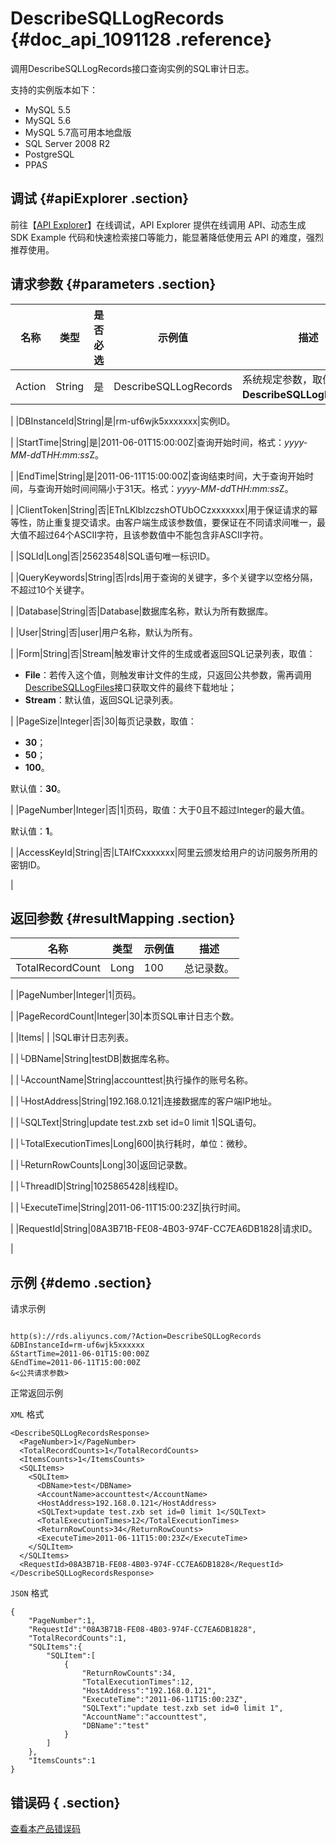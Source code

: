 # DescribeSQLLogRecords {#doc_api_1091128 .reference}

调用DescribeSQLLogRecords接口查询实例的SQL审计日志。

支持的实例版本如下：

-   MySQL 5.5
-   MySQL 5.6
-   MySQL 5.7高可用本地盘版
-   SQL Server 2008 R2
-   PostgreSQL
-   PPAS

## 调试 {#apiExplorer .section}

前往【[API Explorer](https://api.aliyun.com/#product=Rds&api=DescribeSQLLogRecords)】在线调试，API Explorer 提供在线调用 API、动态生成 SDK Example 代码和快速检索接口等能力，能显著降低使用云 API 的难度，强烈推荐使用。

## 请求参数 {#parameters .section}

|名称|类型|是否必选|示例值|描述|
|--|--|----|---|--|
|Action|String|是|DescribeSQLLogRecords|系统规定参数，取值：**DescribeSQLLogRecords**。

 |
|DBInstanceId|String|是|rm-uf6wjk5xxxxxxx|实例ID。

 |
|StartTime|String|是|2011-06-01T15:00:00Z|查询开始时间，格式：*yyyy-MM-dd*T*HH:mm:ss*Z。

 |
|EndTime|String|是|2011-06-11T15:00:00Z|查询结束时间，大于查询开始时间，与查询开始时间间隔小于31天。格式：*yyyy-MM-dd*T*HH:mm:ss*Z。

 |
|ClientToken|String|否|ETnLKlblzczshOTUbOCzxxxxxxx|用于保证请求的幂等性，防止重复提交请求。由客户端生成该参数值，要保证在不同请求间唯一，最大值不超过64个ASCII字符，且该参数值中不能包含非ASCII字符。

 |
|SQLId|Long|否|25623548|SQL语句唯一标识ID。

 |
|QueryKeywords|String|否|rds|用于查询的关键字，多个关键字以空格分隔，不超过10个关键字。

 |
|Database|String|否|Database|数据库名称，默认为所有数据库。

 |
|User|String|否|user|用户名称，默认为所有。

 |
|Form|String|否|Stream|触发审计文件的生成或者返回SQL记录列表，取值：

 -   **File**：若传入这个值，则触发审计文件的生成，只返回公共参数，需再调用[DescribeSQLLogFiles](~~26295~~)接口获取文件的最终下载地址；
-   **Stream**：默认值，返回SQL记录列表。

 |
|PageSize|Integer|否|30|每页记录数，取值：

 -   **30**；
-   **50**；
-   **100**。

 默认值：**30**。

 |
|PageNumber|Integer|否|1|页码，取值：大于0且不超过Integer的最大值。

 默认值：**1**。

 |
|AccessKeyId|String|否|LTAIfCxxxxxxx|阿里云颁发给用户的访问服务所用的密钥ID。

 |

## 返回参数 {#resultMapping .section}

|名称|类型|示例值|描述|
|--|--|---|--|
|TotalRecordCount|Long|100|总记录数。

 |
|PageNumber|Integer|1|页码。

 |
|PageRecordCount|Integer|30|本页SQL审计日志个数。

 |
|Items| | |SQL审计日志列表。

 |
|└DBName|String|testDB|数据库名称。

 |
|└AccountName|String|accounttest|执行操作的账号名称。

 |
|└HostAddress|String|192.168.0.121|连接数据库的客户端IP地址。

 |
|└SQLText|String|update test.zxb set id=0 limit 1|SQL语句。

 |
|└TotalExecutionTimes|Long|600|执行耗时，单位：微秒。

 |
|└ReturnRowCounts|Long|30|返回记录数。

 |
|└ThreadID|String|1025865428|线程ID。

 |
|└ExecuteTime|String|2011-06-11T15:00:23Z|执行时间。

 |
|RequestId|String|08A3B71B-FE08-4B03-974F-CC7EA6DB1828|请求ID。

 |

## 示例 {#demo .section}

请求示例

``` {#request_demo}

http(s)://rds.aliyuncs.com/?Action=DescribeSQLLogRecords
&DBInstanceId=rm-uf6wjk5xxxxxx
&StartTime=2011-06-01T15:00:00Z
&EndTime=2011-06-11T15:00:00Z
&<公共请求参数>

```

正常返回示例

`XML` 格式

``` {#xml_return_success_demo}
<DescribeSQLLogRecordsResponse>
  <PageNumber>1</PageNumber>
  <TotalRecordCounts>1</TotalRecordCounts>
  <ItemsCounts>1</ItemsCounts>
  <SQLItems>
    <SQLItem>
      <DBName>test</DBName>
      <AccountName>accounttest</AccountName>
      <HostAddress>192.168.0.121</HostAddress>
      <SQLText>update test.zxb set id=0 limit 1</SQLText>
      <TotalExecutionTimes>12</TotalExecutionTimes>
      <ReturnRowCounts>34</ReturnRowCounts>
      <ExecuteTime>2011-06-11T15:00:23Z</ExecuteTime>
    </SQLItem>
  </SQLItems>
  <RequestId>08A3B71B-FE08-4B03-974F-CC7EA6DB1828</RequestId>
</DescribeSQLLogRecordsResponse>

```

`JSON` 格式

``` {#json_return_success_demo}
{
	"PageNumber":1,
	"RequestId":"08A3B71B-FE08-4B03-974F-CC7EA6DB1828",
	"TotalRecordCounts":1,
	"SQLItems":{
		"SQLItem":[
			{
				"ReturnRowCounts":34,
				"TotalExecutionTimes":12,
				"HostAddress":"192.168.0.121",
				"ExecuteTime":"2011-06-11T15:00:23Z",
				"SQLText":"update test.zxb set id=0 limit 1",
				"AccountName":"accounttest",
				"DBName":"test"
			}
		]
	},
	"ItemsCounts":1
}
```

## 错误码 { .section}

[查看本产品错误码](https://error-center.aliyun.com/status/product/Rds)


